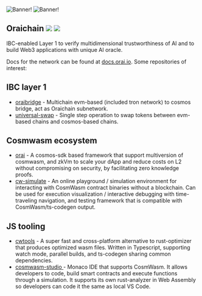 ![Banner!](https://github.com/oraichain/orai/raw/master/orai/doc/logo-full-h-light.png#gh-light-mode-only)
![Banner!](https://github.com/oraichain/orai/raw/master/orai/doc/logo-full-h-dark.png#gh-dark-mode-only)

## Oraichain ![](https://img.shields.io/github/stars/oraichain?label=Stars) ![](https://img.shields.io/github/followers/oraichain?label=Followers)

IBC-enabled Layer 1 to verify multidimensional trustworthiness of AI and to build Web3 applications with unique AI oracle.

Docs for the network can be found at [docs.orai.io](https://docs.orai.io/). Some repositories of interest:

## IBC layer 1

- [oraibridge](https://github.com/oraichain/gravity-bridge) - Multichain evm-based (included tron network) to cosmos bridge, act as Oraichain subnetwork.
- [universal-swap](https://github.com/oraichain/ibc-bridge-wasm) - Single step operation to swap tokens between evm-based chains and cosmos-based chains.

## Cosmwasm ecosystem

- [orai](https://github.com/oraichain/orai) - A cosmos-sdk based framework that support multiversion of cosmwasm, and zkVm to scale your dApp and reduce costs on L2 without compromising on security, by facilitating zero knowledge proofs.
- [cw-simulate](https://github.com/oraichain/cw-simulate) - An online playground / simulation environment for interacting with CosmWasm contract binaries without a blockchain. Can be used for execution visualization / interactive debugging with time-traveling navigation, and testing framework that is compatible with CosmWasm/ts-codegen output.

## JS tooling

- [cwtools](https://github.com/oraichain/cosmwasm-tools) - A super fast and cross-platform alternative to rust-optimizer that produces optimized wasm files. Written in Typescript, supporting watch mode, parallel builds, and ts-codegen sharing common dependencies.
- [cosmwasm-studio ](https://github.com/oraichain/smart-studio) - Monaco IDE that supports CosmWasm. It allows developers to code, build smart contracts and execute functions through a simulation. It supports its own rust-analyzer in Web Assembly so developers can code it the same as local VS Code.

<!--

**Here are some ideas to get you started:**

🙋‍♀️ A short introduction - what is your organization all about?
🌈 Contribution guidelines - how can the community get involved?
👩‍💻 Useful resources - where can the community find your docs? Is there anything else the community should know?
🍿 Fun facts - what does your team eat for breakfast?
🧙 Remember, you can do mighty things with the power of [Markdown](https://docs.github.com/github/writing-on-github/getting-started-with-writing-and-formatting-on-github/basic-writing-and-formatting-syntax)
-->
